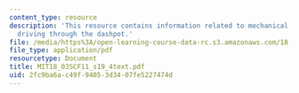```yaml
---
content_type: resource
description: 'This resource contains information related to mechanical vibration system:
  driving through the dashpot.'
file: /media/https%3A/open-learning-course-data-rc.s3.amazonaws.com/18-03sc-differential-equations-fall-2011/2fc9ba6ac49f94053d3407fe5227474d_MIT18_03SCF11_s19_4text.pdf
file_type: application/pdf
resourcetype: Document
title: MIT18_03SCF11_s19_4text.pdf
uid: 2fc9ba6a-c49f-9405-3d34-07fe5227474d
---
```

